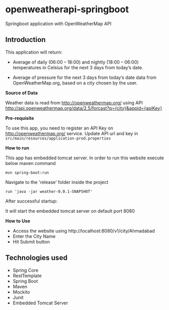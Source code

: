 # openweatherapi-springboot

Springboot application with OpenWeatherMap API 

## Introduction

This application will return:

* Average of daily (06:00 – 18:00) and nightly (18:00 – 06:00) temperatures in Celsius for the next 3 days from today’s date.

* Average of pressure for the next 3 days from today’s date data from OpenWeatherMap.org, based on a city chosen by the user.

**Source of Data**

Weather data is read from http://openweathermap.org/ using API http://api.openweathermap.org/data/2.5/forcast?q={city}&appid={apiKey}

**Pre-requisite**

To use this app, you need to register an API Key on http://openweathermap.org/ service. 
Update API url and key in `src/main/resources/application-prod.properties`

**How to run**

This app has embedded tomcat server. In order to run this website execute below maven command 

```
mvn spring-boot:run
```

Navigate to the 'release' folder inside the project

```
run 'java -jar weather-0.0.1-SNAPSHOT'
```

After successful startup:

It will start the embedded tomcat server on default port 8080

**How to Use**

* Access the website using http://localhost:8080/v1/city/Ahmadabad  
* Enter the City Name
* Hit Submit button

## Technologies used
* Spring Core
* RestTemplate
* Spring Boot
* Maven
* Mockito
* Junit
* Embedded Tomcat Server

